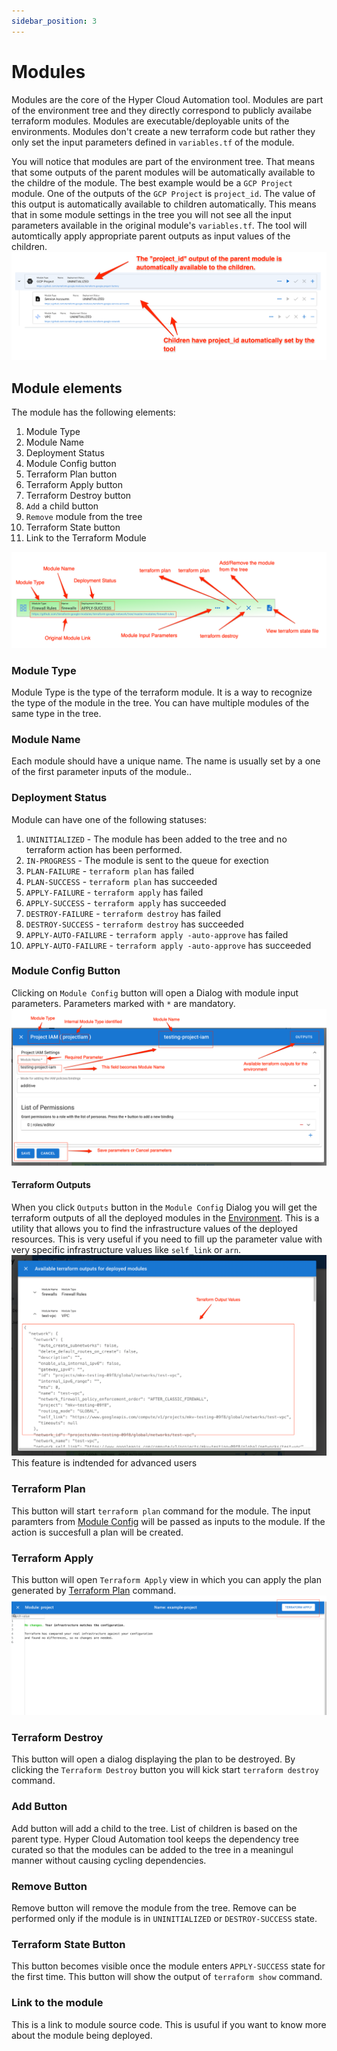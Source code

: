 ```yaml
---
sidebar_position: 3
---
```


# Modules

Modules are the core of the Hyper Cloud Automation tool. Modules are part of the environment tree and they directly correspond to publicly availabe terraform modules. Modules are executable/deployable units of the environments. Modules don't create a new terraform code but rather they only set the input parameters defined in `variables.tf` of the module.

You will notice that modules are part of the environment tree. That means that some outputs of the parent modules will be automatically available to the childre of the module. The best example would be a `GCP Project` module. One of the outputs of the `GCP Project` is `project_id`. The value of this output is automatically available to children automatically. This means that in some module settings in the tree you will not see all the input parameters available in the original module's `variables.tf`. The tool will automtically apply appropriate parent outputs as input values of the children.
![parent children relationship](./img/Module-ParentChildrenRelationship.png)

## Module elements

The module has the following elements:

1. Module Type
1. Module Name
1. Deployment Status
1. Module Config button
1. Terraform Plan button
1. Terraform Apply button
1. Terraform Destroy button
1. `Add` a child button
1. `Remove` module from the tree
1. Terraform State button
1. Link to the Terraform Module

![Module Elements](./img/Module-Elements.png)

### Module Type

Module Type is the type of the terraform module. It is a way to recognize the type of the module in the tree. You can have multiple modules of the same type in the tree.

### Module Name

Each module should have a unique name. The name is usually set by a one of the first parameter inputs of the module..

### Deployment Status

Module can have one of the following statuses:

1. `UNINITIALIZED` - The module has been added to the tree and no terraform action has been performed.
1. `IN-PROGRESS` - The module is sent to the queue for exection
1. `PLAN-FAILURE` - `terraform plan` has failed
1. `PLAN-SUCCESS` - `terraform plan` has succeeded
1. `APPLY-FAILURE` - `terraform apply` has failed
1. `APPLY-SUCCESS` - `terraform apply` has succeeded
1. `DESTROY-FAILURE` - `terraform destroy` has failed
1. `DESTROY-SUCCESS` - `terraform destroy` has succeeded
1. `APPLY-AUTO-FAILURE` - `terraform apply -auto-approve` has failed
1. `APPLY-AUTO-FAILURE` - `terraform apply -auto-approve` has succeeded

### Module Config Button

Clicking on `Module Config` button will open a Dialog with module input parameters. Parameters marked with `*` are mandatory.
![Module Config](./img/Module-ConfigParameters.png)

#### Terraform Outputs

When you click `Outputs` button in the `Module Config` Dialog you will get the terraform outputs of all the deployed modules in the [Environment](./Environment.md). This is a utility that allows you to find the infrastructure values of the deployed resources. This is very useful if you need to fill up the parameter value with very specific infrastructure values like `self_link` or `arn`.
![Terraform Output Dialog](./img/Module-TerraformOutputsDialog.png)
This feature is indtended for advanced users

### Terraform Plan

This button will start `terraform plan` command for the module. The input paramters from [Module Config](#module-config-button) will be passed as inputs to the module. If the action is succesfull a plan will be created.

### Terraform Apply

This button will open `Terraform Apply` view in which you can apply the plan generated by [Terraform Plan](#terraform-plan) command.
![Example Terraform Apply](./img/Module-TerraformApplyDialog.png)

### Terraform Destroy

This button will open a dialog displaying the plan to be destroyed. By clicking the `Terraform Destroy` button you will kick start `terraform destroy` command.

### Add Button

Add button will add a child to the tree. List of children is based on the parent type. Hyper Cloud Automation tool keeps the dependency tree curated so that the modules can be added to the tree in a meaningul manner without causing cycling dependencies.

### Remove Button

Remove button will remove the module from the tree. Remove can be performed only if the module is in `UNINITIALIZED` or `DESTROY-SUCCESS` state.

### Terraform State Button

This button becomes visible once the module enters `APPLY-SUCCESS` state for the first time. This button will show the output of `terraform show` command.

### Link to the module

This is a link to module source code. This is usuful if you want to know more about the module being deployed.
